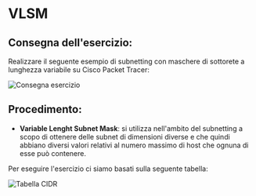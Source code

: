 # VLSM

## Consegna dell'esercizio:
Realizzare il seguente esempio di subnetting con maschere di sottorete a lunghezza variabile su Cisco Packet Tracer:

<img src="images/consegna esercizio" alt="Consegna esercizio">

## Procedimento:
- **Variable Lenght Subnet Mask**: si utilizza nell'ambito del subnetting a scopo di ottenere delle subnet di dimensioni diverse e che quindi abbiano diversi valori relativi al numero massimo di host che ognuna di esse può contenere.

Per eseguire l'esercizio ci siamo basati sulla seguente tabella:

<img src="images/Tabella CIDR" alt="Tabella CIDR">

